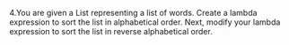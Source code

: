 4.You are given a List<String> representing a list of words. Create a lambda expression to sort the list in alphabetical
order. Next, modify your lambda expression to sort the list in reverse alphabetical order.
